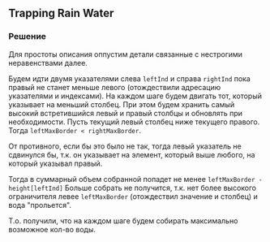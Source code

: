 ## Trapping Rain Water

### Решение
Для простоты описания оппустим детали связанные с нестрогими неравенствами 
далее.

Будем идти двумя указателями слева `leftInd` и справа `rightInd` пока правый не станет меньше 
левого (отождествили адресацию указателями и индексами). На каждом шаге будем двигать тот, который указывает на меньший столбец.
При этом будем хранить самый высокий встретившийся левый и правый столбцы и обновлять при необходимости.
Пусть текущий левый столбец ниже текущего правого.
Тогда `leftMaxBorder < rightMaxBorder`. 

От противного, если бы это было не так, тогда левый указатель не сдвинулся бы, т.к. он указывает на элемент, который выше любого, на который указывал правый.

Тогда в суммарный объем собранной попадет не менее `leftMaxBorder - height[leftInd]` Больше собрать не получится, т.к. нет более высокого ограничителя левее `leftMaxBorder` (отождествил значение и столбец) и вода "прольется".

Т.о. получили, что на каждом шаге будем собирать максимально возможное кол-во воды.